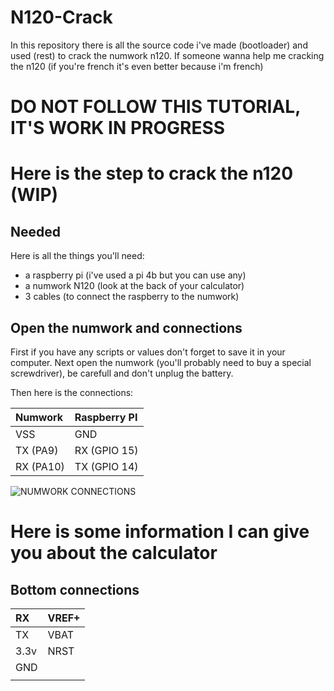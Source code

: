 # N120-Crack
In this repository there is all the source code i've made (bootloader) and used (rest) to crack the numwork n120.
If someone wanna help me cracking the n120 (if you're french it's even better because i'm french)

# DO NOT FOLLOW THIS TUTORIAL, IT'S WORK IN PROGRESS

# Here is the step to crack the n120 (WIP)

## Needed

Here is all the things you'll need:
- a raspberry pi (i've used a pi 4b but you can use any)
- a numwork N120 (look at the back of your calculator)
- 3 cables (to connect the raspberry to the numwork)

## Open the numwork and connections

First if you have any scripts or values don't forget to save it in your computer.
Next open the numwork (you'll probably need to buy a special screwdriver), be carefull and don't unplug the battery.

Then here is the connections:

|Numwork|Raspberry PI|
|:--|:--|
|VSS|GND|
|TX (PA9)|RX (GPIO 15)|
|RX (PA10)|TX (GPIO 14)|

![NUMWORK CONNECTIONS](https://github.com/user-attachments/assets/81d5159b-617a-40ef-8e0f-32e959350a6f)

# Here is some information I can give you about the calculator

## Bottom connections
|RX  |VREF+|
|:--|:--|
|TX  |VBAT |
|3.3v|NRST |
|GND |     |
|    |     |
